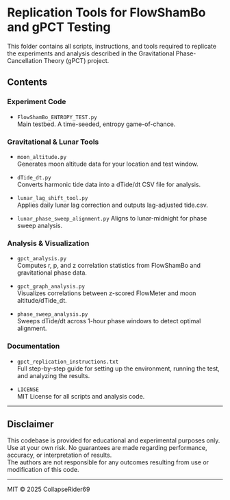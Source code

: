 # Replication Tools for FlowShamBo and gPCT Testing

This folder contains all scripts, instructions, and tools required to replicate the experiments and analysis described in the Gravitational Phase-Cancellation Theory (gPCT) project.

## Contents

### Experiment Code
- `FlowShamBo_ENTROPY_TEST.py`  
  Main testbed. A time-seeded, entropy game-of-chance.

### Gravitational & Lunar Tools
- `moon_altitude.py`  
  Generates moon altitude data for your location and test window.

- `dTide_dt.py`  
  Converts harmonic tide data into a dTide/dt CSV file for analysis.

- `lunar_lag_shift_tool.py`  
  Applies daily lunar lag correction and outputs lag-adjusted tide.csv.

- `lunar_phase_sweep_alignment.py`
  Aligns to lunar-midnight for phase sweep analysis.
  
### Analysis & Visualization
- `gpct_analysis.py`  
  Computes r, p, and z correlation statistics from FlowShamBo and gravitational phase data.

- `gpct_graph_analysis.py`  
  Visualizes correlations between z-scored FlowMeter and moon altitude/dTide_dt.

- `phase_sweep_analysis.py`  
  Sweeps dTide/dt across 1-hour phase windows to detect optimal alignment.

### Documentation
- `gpct_replication_instructions.txt`  
  Full step-by-step guide for setting up the environment, running the test, and analyzing the results.

- `LICENSE`  
  MIT License for all scripts and analysis code.

---

## Disclaimer

This codebase is provided for educational and experimental purposes only.  
Use at your own risk. No guarantees are made regarding performance, accuracy, or interpretation of results.  
The authors are not responsible for any outcomes resulting from use or modification of this code.

---

MIT © 2025 CollapseRider69
